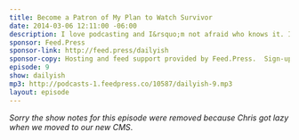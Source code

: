 ```yaml
---
title: Become a Patron of My Plan to Watch Survivor
date: 2014-03-06 12:11:00 -06:00
description: I love podcasting and I&rsquo;m not afraid who knows it. I talk about about Patreon and my thoughts with it, my struggles with how much to share on this podcast and the new season of Survivor has started. What are you watching these days?
sponsor: Feed.Press
sponsor-link: http://feed.press/dailyish
sponsor-copy: Hosting and feed support provided by Feed.Press.  Sign-up today and try FeedPress on a 14 day trial (no contracts or commitments). Use promo code "dailyish" during checkout to get 10% off your first year.
episode: 9
show: dailyish
mp3: http://podcasts-1.feedpress.co/10587/dailyish-9.mp3
layout: episode
---
```


<em>Sorry the show notes for this episode were removed because Chris got lazy when we moved to our new CMS</em>.
